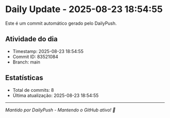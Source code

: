 # Daily Update - 2025-08-23 18:54:55

Este é um commit automático gerado pelo DailyPush.

## Atividade do dia
- Timestamp: 2025-08-23 18:54:55
- Commit ID: 83521084
- Branch: main

## Estatísticas
- Total de commits: 8
- Última atualização: 2025-08-23 18:54:55

---
*Mantido por DailyPush - Mantendo o GitHub ativo! 🚀*
